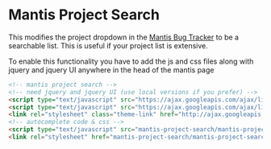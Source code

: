 Mantis Project Search
=====================

This modifies the project dropdown in the [Mantis Bug Tracker](http://mantisbt.org) to be a searchable list. This is useful if your project list is extensive.

To enable this functionality you have to add the js and css files along with jquery and jquery UI anywhere in the head of the mantis page

```html
<!-- mantis project search -->
<!-- need jquery and jquery UI (use local versions if you prefer) -->
<script type="text/javascript" src="https://ajax.googleapis.com/ajax/libs/jquery/1.7.2/jquery.min.js"></script>
<script type="text/javascript" src="https://ajax.googleapis.com/ajax/libs/jqueryui/1.8.18/jquery-ui.min.js"></script>
<link rel="stylesheet" class="theme-link" href="http://ajax.googleapis.com/ajax/libs/jqueryui/1.8.21/themes/base/jquery-ui.css" type="text/css" media="screen" />
<!-- autocomplete code & css -->
<script type="text/javascript" src="mantis-project-search/mantis-project-search.js"></script>
<link rel="stylesheet" href="mantis-project-search/mantis-project-search.css" type="text/css" />
```